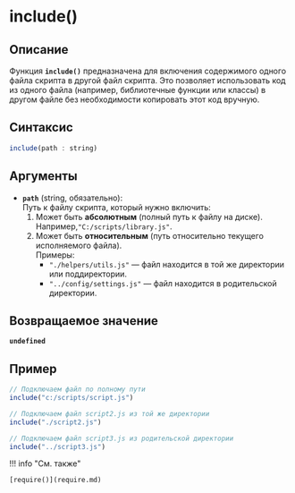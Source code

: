 # include()

## Описание
Функция **`include()`** предназначена для включения содержимого одного файла скрипта в другой файл скрипта. Это позволяет использовать код из одного файла (например, библиотечные функции или классы) в другом файле без необходимости копировать этот код вручную.

## Синтаксис
```javascript
include(path : string)
``` 

## Аргументы
- **`path`** (string, обязательно):  
Путь к файлу скрипта, который нужно включить: 
    1. Может быть **абсолютным** (полный путь к файлу на диске).  
      Например,`"C:/scripts/library.js"`.
    2. Может быть **относительным** (путь относительно текущего исполняемого файла).  
      Примеры:  
          * `"./helpers/utils.js"` — файл находится в той же директории или поддиректории.  
          * `"../config/settings.js"` — файл находится в родительской директории.

## Возвращаемое значение
**`undefined`**

## Пример
``` javascript linenums="1"
// Подключаем файл по полному пути
include("c:/scripts/script.js")

// Подключаем файл script2.js из той же директории
include("./script2.js")

// Подключаем файл script3.js из родительской директории
include("../script3.js")
``` 

!!! info "См. также"

    [require()](require.md)	
